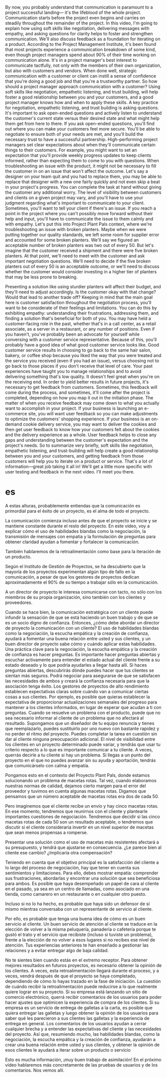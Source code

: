 
By now, you probably understand that communication is paramount to a project successful landing— it's the lifeblood of the whole project. Communication starts before the project even begins and carries on steadily throughout the remainder of the project. In this video, I'm going to explain how using soft skills like negotiation, delivering messages with empathy, and asking questions for clarity helps to foster and strengthen communication. We'll also discuss feedback as a foundation for iterating on a product. According to the Project Management Institute, it's been found that most projects experience a communication breakdown of some kind, even though project managers spend about 90% of their time working on communication alone. It's in a project manager's best interest to communicate tactfully, not only with the members of their own organization, but also with customers and vendors. When done well, strategic communication with a customer or client can instill a sense of confidence that you're doing a good job and that you're a trustworthy partner. So how should a project manager approach communication with a customer? Using soft skills like negotiation, empathetic listening, and trust building, will help foster a good relationship between you and your customers, and a good project manager knows how and when to apply these skills. A key practice for negotiation, empathetic listening, and trust building is asking questions. It's important to ask open-ended questions and actively listen to understand the customer's current state versus their desired state and what might help them get from here to there. If you ask open-ended questions, you'll find out where you can make your customers feel more secure. You'll be able to negotiate to ensure both of your needs are met, and you'll build the necessary trust to have a successful partnership. High-performing project managers set clear expectations about when they'll communicate certain things to their customers. For example, you might want to set an expectation that you'll provide weekly progress updates to keep clients informed, rather than expecting them to come to you with questions. When troubleshooting an issue with the product, it might not be necessary to fill the customer in on an issue that won't affect the outcome. Let's say a designer on your team quit and you had to replace them, you may be able to replace that designer with a new one fairly quickly and not even skip a beat in your project's progress. You can complete the task at hand without giving the customer any additional worry. The level of visibility between customers and clients on a given project may vary, and you'll have to use your judgment regarding what's important to communicate to your client.
Sometimes, you'll want to tell your client if there's an issue. If you reach a point in the project where you can't possibly move forward without their help and input, you'll have to communicate the issue to them calmly and with empathy. Let's put this into Project Plant Pals context, where we're troubleshooting an issue with broken planters. Maybe when we were putting together our quality standards, we left some room for supplier error and accounted for some broken planters. We'll say we figured an acceptable number of broken planters was two out of every 50. But let's imagine that the customer received a shipment and there were five broken planters. At that point, we'll need to meet with the customer and ask important negotiation questions. We'll need to decide if the five broken planters out of every 50 is an acceptable outcome, or we'll need to discuss whether the customer would consider investing in a higher tier of planters that may be less prone to breaking.

Presenting a solution like using sturdier planters will affect their budget, and they'll need to adjust accordingly. Is the customer okay with that change? Would that lead to another trade off? Keeping in mind that the main goal here is customer satisfaction throughout the negotiation process, you'll want to be considerate of their feelings and limitations. You can do this by exhibiting empathy: understanding their frustrations, addressing them, and finding a solution that's beneficial for both of you. You may have held a customer-facing role in the past, whether that's in a call center, as a retail associate, as a server in a restaurant, or any number of positions. Even if you haven't, you've probably been an advocate for yourself while conversing with a customer service representative. Because of this, you'll probably have a good idea of what good customer service looks like. Good customer service results in choosing to go back to the same hair salon, bakery, or coffee shop because you liked the way that you were treated and the service you received (even if you had an issue), versus choosing not to go back to those places if you don't receive that level of care. Your past experiences have taught you to manage relationships and to avoid delivering something that's low quality. It doesn't feel great when you're on the receiving end. In order to yield better results in future projects, it's necessary to get feedback from customers. Sometimes, this feedback will come during the process, and sometimes, it'll come after the project is completed, depending on how you map it out in the initiation phase. The matter of when you receive feedback may come down to what you actually want to accomplish in your project. If your business is launching an e-commerce site, you will want user feedback so you can make adjustments to optimize the customers' shopping experience. If your business is an on-demand cookie delivery service, you may want to deliver the cookies and then get user feedback to know how your customers felt about the cookies and the delivery experience as a whole. User feedback helps to close any gaps and understanding between the customer's expectation and the project's needs. So to summarize very briefly, soft skills like negotiation, empathetic listening, and trust-building will help create a good relationship between you and your customers, and getting feedback from those customers will help you to iterate on a product or service. That's a lot of information—great job taking it all in! We'll get a little more specific with user testing and feedback in the next video. I'll meet you there.
# es
A estas alturas, probablemente entiendas que la comunicación es primordial para el éxito de un proyecto, es el alma de todo el proyecto.

La comunicación comienza incluso antes de que el proyecto se inicie y se mantiene constante durante el resto del proyecto. En este vídeo, voy a explicar cómo el uso de habilidades blandas como la negociación, la transmisión de mensajes con empatía y la formulación de preguntas para obtener claridad ayudan a fomentar y fortalecer la comunicación.


También hablaremos de la retroalimentación como base para la iteración de un producto.

Según el Instituto de Gestión de Proyectos, se ha descubierto que la mayoría de los proyectos experimentan algún tipo de fallo en la comunicación, a pesar de que los gestores de proyectos dedican aproximadamente el 90% de su tiempo a trabajar sólo en la comunicación.

A un director de proyecto le interesa comunicarse con tacto, no sólo con los miembros de su propia organización, sino también con los clientes y proveedores.

Cuando se hace bien, la comunicación estratégica con un cliente puede infundir la sensación de que se está haciendo un buen trabajo y de que se es un socio digno de confianza. Entonces, ¿cómo debe abordar un director de proyecto la comunicación con un cliente? El uso de habilidades blandas como la negociación, la escucha empática y la creación de confianza, ayudará a fomentar una buena relación entre usted y sus clientes, y un buen director de proyecto sabe cómo y cuándo aplicar estas habilidades. Una práctica clave para la negociación, la escucha empática y la creación de confianza es hacer preguntas. Es importante hacer preguntas abiertas y escuchar activamente para entender el estado actual del cliente frente a su estado deseado y lo que podría ayudarles a llegar hasta allí. Si haces preguntas abiertas, descubrirás dónde puedes hacer que tus clientes se sientan más seguros. Podrá negociar para asegurarse de que se satisfacen las necesidades de ambos y creará la confianza necesaria para que la asociación tenga éxito. Los gestores de proyectos de alto rendimiento establecen expectativas claras sobre cuándo van a comunicar ciertas cosas a sus clientes. Por ejemplo, es posible que quieras establecer la expectativa de proporcionar actualizaciones semanales del progreso para mantener a los clientes informados, en lugar de esperar que acudan a ti con preguntas. Cuando se resuelve un problema con el producto, puede que no sea necesario informar al cliente de un problema que no afectará al resultado. Supongamos que un diseñador de tu equipo renuncia y tienes que reemplazarlo, puedes sustituirlo por uno nuevo con bastante rapidez y no perder el ritmo del proyecto. Puedes completar la tarea en cuestión sin dar al cliente ninguna preocupación adicional. El nivel de visibilidad entre los clientes en un proyecto determinado puede variar, y tendrás que usar tu criterio respecto a lo que es importante comunicar a tu cliente.
A veces, querrás decirle a tu cliente si hay un problema. Si llegas a un punto del proyecto en el que no puedes avanzar sin su ayuda y aportación, tendrás que comunicárselo con calma y empatía.

Pongamos esto en el contexto del Proyecto Plant Pals, donde estamos solucionando un problema de macetas rotas. Tal vez, cuando elaboramos nuestras normas de calidad, dejamos cierto margen para el error del proveedor y tuvimos en cuenta algunas macetas rotas. Digamos que pensamos que un número aceptable de macetas rotas era dos de cada 50.

Pero imaginemos que el cliente recibe un envío y hay cinco macetas rotas. En ese momento, tendremos que reunirnos con el cliente y plantearle importantes cuestiones de negociación. Tendremos que decidir si las cinco macetas rotas de cada 50 son un resultado aceptable, o tendremos que discutir si el cliente consideraría invertir en un nivel superior de macetas que sean menos propensas a romperse.

Presentar una solución como el uso de macetas más resistentes afectará a su presupuesto, y tendrá que ajustarse en consecuencia.
¿Le parece bien al cliente ese cambio?
¿Implicaría otra compensación?

Teniendo en cuenta que el objetivo principal es la satisfacción del cliente a lo largo del proceso de negociación, hay que tener en cuenta sus sentimientos y limitaciones. Para ello, debes mostrar empatía: comprender sus frustraciones, abordarlas y encontrar una solución que sea beneficiosa para ambos. Es posible que haya desempeñado un papel de cara al cliente en el pasado, ya sea en un centro de llamadas, como asociado en una tienda, como camarero en un restaurante o en cualquier otro puesto. 

Incluso si no lo ha hecho, es probable que haya sido un defensor de sí mismo mientras conversaba con un representante de servicio al cliente.

Por ello, es probable que tenga una buena idea de cómo es un buen servicio al cliente. Un buen servicio de atención al cliente se traduce en la elección de volver a la misma peluquería, panadería o cafetería porque te gustó el trato y el servicio que recibiste (incluso si tuviste un problema), frente a la elección de no volver a esos lugares si no recibes ese nivel de atención. Tus experiencias anteriores te han enseñado a gestionar las relaciones y a evitar entregar algo de baja calidad.

No te sientes bien cuando estás en el extremo receptor. Para obtener mejores resultados en futuros proyectos, es necesario obtener la opinión de los clientes. A veces, esta retroalimentación llegará durante el proceso, y a veces, vendrá después de que el proyecto se haya completado, dependiendo de cómo lo hayas trazado en la fase de iniciación. La cuestión de cuándo recibir la retroalimentación puede reducirse a lo que realmente quiere lograr en su proyecto. Si su empresa está lanzando un sitio de comercio electrónico, querrá recibir comentarios de los usuarios para poder hacer ajustes que optimicen la experiencia de compra de los clientes. Si su empresa es un servicio de entrega de galletas a la carta, es posible que quiera entregar las galletas y luego obtener la opinión de los usuarios para saber qué les parecieron a sus clientes las galletas y la experiencia de entrega en general. Los comentarios de los usuarios ayudan a cerrar cualquier brecha y a entender las expectativas del cliente y las necesidades del proyecto. Así que, resumiendo mucho, las habilidades blandas, como la negociación, la escucha empática y la creación de confianza, ayudarán a crear una buena relación entre usted y sus clientes, y obtener la opinión de esos clientes le ayudará a iterar sobre un producto o servicio

Esto es mucha información, ¡muy buen trabajo de asimilación! En el próximo vídeo hablaremos más concretamente de las pruebas de usuarios y de los comentarios. Nos vemos allí.